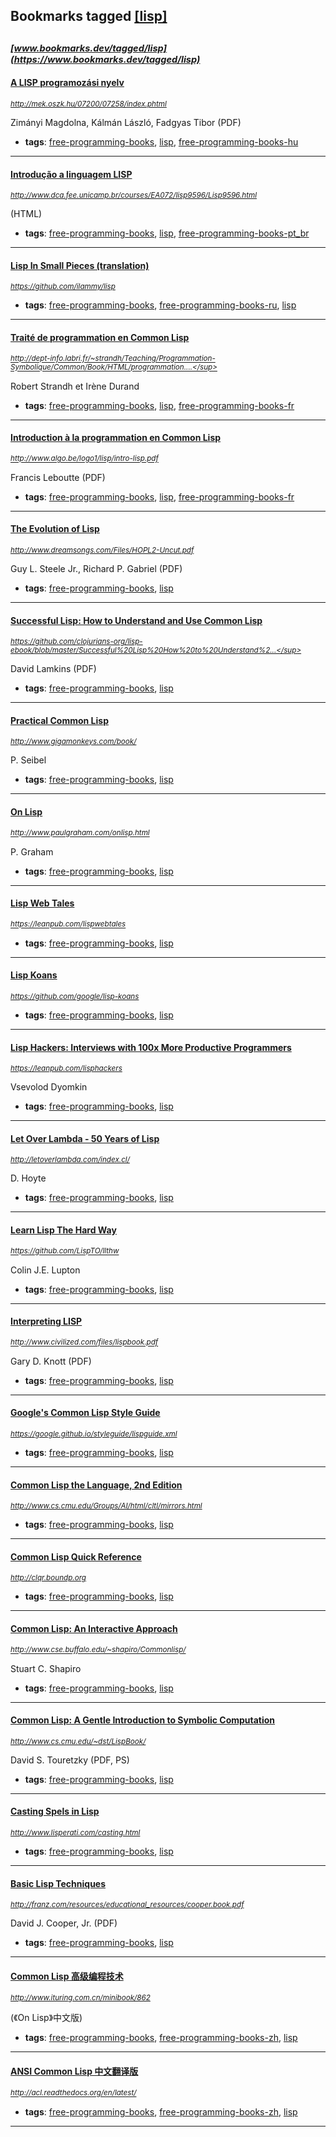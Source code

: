 ## Bookmarks tagged [[lisp]](https://www.bookmarks.dev/search?q=[lisp])

_<sup><sup>[www.bookmarks.dev/tagged/lisp](https://www.bookmarks.dev/tagged/lisp)</sup></sup>_
---
#### [A LISP programozási nyelv](http://mek.oszk.hu/07200/07258/index.phtml)
_<sup>http://mek.oszk.hu/07200/07258/index.phtml</sup>_

Zimányi Magdolna, Kálmán László, Fadgyas Tibor (PDF)
* **tags**: [free-programming-books](../tagged/free-programming-books.md), [lisp](../tagged/lisp.md), [free-programming-books-hu](../tagged/free-programming-books-hu.md)
---
#### [Introdução a linguagem LISP](http://www.dca.fee.unicamp.br/courses/EA072/lisp9596/Lisp9596.html)
_<sup>http://www.dca.fee.unicamp.br/courses/EA072/lisp9596/Lisp9596.html</sup>_

(HTML)
* **tags**: [free-programming-books](../tagged/free-programming-books.md), [lisp](../tagged/lisp.md), [free-programming-books-pt_br](../tagged/free-programming-books-pt_br.md)
---
#### [Lisp In Small Pieces (translation)](https://github.com/ilammy/lisp)
_<sup>https://github.com/ilammy/lisp</sup>_

* **tags**: [free-programming-books](../tagged/free-programming-books.md), [free-programming-books-ru](../tagged/free-programming-books-ru.md), [lisp](../tagged/lisp.md)
---
#### [Traité de programmation en Common Lisp](http://dept-info.labri.fr/~strandh/Teaching/Programmation-Symbolique/Common/Book/HTML/programmation.html)
_<sup>http://dept-info.labri.fr/~strandh/Teaching/Programmation-Symbolique/Common/Book/HTML/programmation....</sup>_

Robert Strandh et Irène Durand
* **tags**: [free-programming-books](../tagged/free-programming-books.md), [lisp](../tagged/lisp.md), [free-programming-books-fr](../tagged/free-programming-books-fr.md)
---
#### [Introduction à la programmation en Common Lisp](http://www.algo.be/logo1/lisp/intro-lisp.pdf)
_<sup>http://www.algo.be/logo1/lisp/intro-lisp.pdf</sup>_

Francis Leboutte (PDF)
* **tags**: [free-programming-books](../tagged/free-programming-books.md), [lisp](../tagged/lisp.md), [free-programming-books-fr](../tagged/free-programming-books-fr.md)
---
#### [The Evolution of Lisp](http://www.dreamsongs.com/Files/HOPL2-Uncut.pdf)
_<sup>http://www.dreamsongs.com/Files/HOPL2-Uncut.pdf</sup>_

Guy L. Steele Jr., Richard P. Gabriel (PDF)
* **tags**: [free-programming-books](../tagged/free-programming-books.md), [lisp](../tagged/lisp.md)
---
#### [Successful Lisp: How to Understand and Use Common Lisp](https://github.com/clojurians-org/lisp-ebook/blob/master/Successful%20Lisp%20How%20to%20Understand%20and%20Use%20Common%20Lisp%20-%20David%20B.%20Lamkins.pdf)
_<sup>https://github.com/clojurians-org/lisp-ebook/blob/master/Successful%20Lisp%20How%20to%20Understand%2...</sup>_

David Lamkins (PDF)
* **tags**: [free-programming-books](../tagged/free-programming-books.md), [lisp](../tagged/lisp.md)
---
#### [Practical Common Lisp](http://www.gigamonkeys.com/book/)
_<sup>http://www.gigamonkeys.com/book/</sup>_

P. Seibel
* **tags**: [free-programming-books](../tagged/free-programming-books.md), [lisp](../tagged/lisp.md)
---
#### [On Lisp](http://www.paulgraham.com/onlisp.html)
_<sup>http://www.paulgraham.com/onlisp.html</sup>_

P. Graham
* **tags**: [free-programming-books](../tagged/free-programming-books.md), [lisp](../tagged/lisp.md)
---
#### [Lisp Web Tales](https://leanpub.com/lispwebtales)
_<sup>https://leanpub.com/lispwebtales</sup>_

* **tags**: [free-programming-books](../tagged/free-programming-books.md), [lisp](../tagged/lisp.md)
---
#### [Lisp Koans](https://github.com/google/lisp-koans)
_<sup>https://github.com/google/lisp-koans</sup>_

* **tags**: [free-programming-books](../tagged/free-programming-books.md), [lisp](../tagged/lisp.md)
---
#### [Lisp Hackers: Interviews with 100x More Productive Programmers](https://leanpub.com/lisphackers)
_<sup>https://leanpub.com/lisphackers</sup>_

Vsevolod Dyomkin
* **tags**: [free-programming-books](../tagged/free-programming-books.md), [lisp](../tagged/lisp.md)
---
#### [Let Over Lambda - 50 Years of Lisp](http://letoverlambda.com/index.cl/)
_<sup>http://letoverlambda.com/index.cl/</sup>_

D. Hoyte
* **tags**: [free-programming-books](../tagged/free-programming-books.md), [lisp](../tagged/lisp.md)
---
#### [Learn Lisp The Hard Way](https://github.com/LispTO/llthw)
_<sup>https://github.com/LispTO/llthw</sup>_

Colin J.E. Lupton
* **tags**: [free-programming-books](../tagged/free-programming-books.md), [lisp](../tagged/lisp.md)
---
#### [Interpreting LISP](http://www.civilized.com/files/lispbook.pdf)
_<sup>http://www.civilized.com/files/lispbook.pdf</sup>_

Gary D. Knott (PDF)
* **tags**: [free-programming-books](../tagged/free-programming-books.md), [lisp](../tagged/lisp.md)
---
#### [Google's Common Lisp Style Guide](https://google.github.io/styleguide/lispguide.xml)
_<sup>https://google.github.io/styleguide/lispguide.xml</sup>_

* **tags**: [free-programming-books](../tagged/free-programming-books.md), [lisp](../tagged/lisp.md)
---
#### [Common Lisp the Language, 2nd Edition](http://www.cs.cmu.edu/Groups/AI/html/cltl/mirrors.html)
_<sup>http://www.cs.cmu.edu/Groups/AI/html/cltl/mirrors.html</sup>_

* **tags**: [free-programming-books](../tagged/free-programming-books.md), [lisp](../tagged/lisp.md)
---
#### [Common Lisp Quick Reference](http://clqr.boundp.org)
_<sup>http://clqr.boundp.org</sup>_

* **tags**: [free-programming-books](../tagged/free-programming-books.md), [lisp](../tagged/lisp.md)
---
#### [Common Lisp: An Interactive Approach](http://www.cse.buffalo.edu/~shapiro/Commonlisp/)
_<sup>http://www.cse.buffalo.edu/~shapiro/Commonlisp/</sup>_

Stuart C. Shapiro
* **tags**: [free-programming-books](../tagged/free-programming-books.md), [lisp](../tagged/lisp.md)
---
#### [Common Lisp: A Gentle Introduction to Symbolic Computation](http://www.cs.cmu.edu/~dst/LispBook/)
_<sup>http://www.cs.cmu.edu/~dst/LispBook/</sup>_

David S. Touretzky (PDF, PS)
* **tags**: [free-programming-books](../tagged/free-programming-books.md), [lisp](../tagged/lisp.md)
---
#### [Casting Spels in Lisp](http://www.lisperati.com/casting.html)
_<sup>http://www.lisperati.com/casting.html</sup>_

* **tags**: [free-programming-books](../tagged/free-programming-books.md), [lisp](../tagged/lisp.md)
---
#### [Basic Lisp Techniques](http://franz.com/resources/educational_resources/cooper.book.pdf)
_<sup>http://franz.com/resources/educational_resources/cooper.book.pdf</sup>_

David J. Cooper, Jr. (PDF)
* **tags**: [free-programming-books](../tagged/free-programming-books.md), [lisp](../tagged/lisp.md)
---
#### [Common Lisp 高级编程技术](http://www.ituring.com.cn/minibook/862)
_<sup>http://www.ituring.com.cn/minibook/862</sup>_

(《On Lisp》中文版)
* **tags**: [free-programming-books](../tagged/free-programming-books.md), [free-programming-books-zh](../tagged/free-programming-books-zh.md), [lisp](../tagged/lisp.md)
---
#### [ANSI Common Lisp 中文翻译版](http://acl.readthedocs.org/en/latest/)
_<sup>http://acl.readthedocs.org/en/latest/</sup>_

* **tags**: [free-programming-books](../tagged/free-programming-books.md), [free-programming-books-zh](../tagged/free-programming-books-zh.md), [lisp](../tagged/lisp.md)
---
